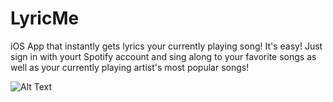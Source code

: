# LyricMe
iOS App that instantly gets lyrics your currently playing song! It's easy! Just sign in with yourt Spotify account and sing along to your favorite songs as well as your currently playing artist's most popular songs!

![Alt Text](https://media.giphy.com/media/vtccPYdp0xShkGcHWy/giphy.gif)
